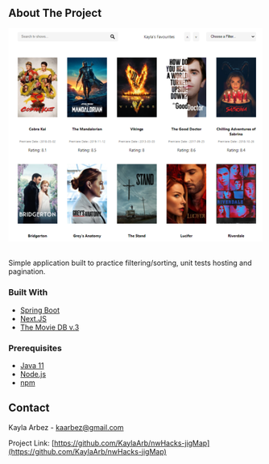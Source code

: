 <!-- ABOUT THE PROJECT -->
## About The Project

<div align="center">
<img href="https://movie-application-demo.herokuapp.com/" src="src/main/resources/static/screenshot.png" width=auto height="75%">
</div>
<br>

Simple application built to practice filtering/sorting, unit tests hosting and pagination.

### Built With

* [Spring Boot](https://spring.io/projects/spring-boot)
* [Next.JS](https://nextjs.org/)
* [The Movie DB v.3](https://developers.themoviedb.org/3)


### Prerequisites

* [Java 11](https://www.oracle.com/java/technologies/javase-jdk11-downloads.html) 
* [Node.js](https://nodejs.org/en/)
* [npm](https://www.npmjs.com/)

<!-- CONTACT -->
## Contact

Kayla Arbez  - kaarbez@gmail.com

Project Link: [https://github.com/KaylaArb/nwHacks-jigMap](https://github.com/KaylaArb/nwHacks-jigMap)
